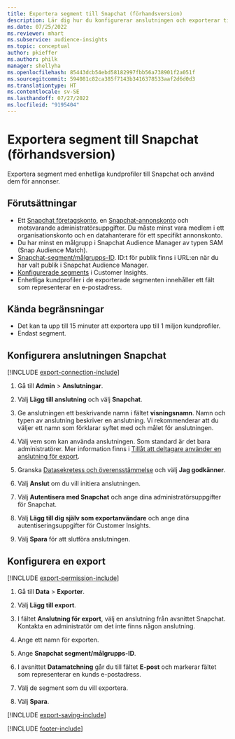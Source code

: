 ```yaml
---
title: Exportera segment till Snapchat (förhandsversion)
description: Lär dig hur du konfigurerar anslutningen och exporterar till Snapchat.
ms.date: 07/25/2022
ms.reviewer: mhart
ms.subservice: audience-insights
ms.topic: conceptual
author: pkieffer
ms.author: philk
manager: shellyha
ms.openlocfilehash: 85443dcb54ebd58182997fbb56a738901f2a051f
ms.sourcegitcommit: 594081c82ca385f7143b3416378533aaf2d6d0d3
ms.translationtype: HT
ms.contentlocale: sv-SE
ms.lasthandoff: 07/27/2022
ms.locfileid: "9195404"
---
```

# <a name="export-segments-to-snapchat-preview"></a>Exportera segment till Snapchat (förhandsversion)

Exportera segment med enhetliga kundprofiler till Snapchat och använd dem för annonser.

## <a name="prerequisites"></a>Förutsättningar

- Ett [Snapchat företagskonto](https://business.snapchat.com/), en [Snapchat-annonskonto](https://ads.snapchat.com/) och motsvarande administratörsuppgifter. Du måste minst vara medlem i ett organisationskonto och en datahanterare för ett specifikt annonskonto.
- Du har minst en målgrupp i Snapchat Audience Manager av typen SAM (Snap Audience Match).
- [Snapchat-segment/målgrupps-ID](https://businesshelp.snapchat.com/s/article/custom-audiences). ID:t för publik finns i URL:en när du har valt publik i Snapchat Audience Manager.
- [Konfigurerade segments](segments.md) i Customer Insights.
- Enhetliga kundprofiler i de exporterade segmenten innehåller ett fält som representerar en e-postadress.

## <a name="known-limitations"></a>Kända begränsningar

- Det kan ta upp till 15 minuter att exportera upp till 1 miljon kundprofiler.
- Endast segment.

## <a name="set-up-connection-to-snapchat"></a>Konfigurera anslutningen Snapchat

[!INCLUDE [export-connection-include](includes/export-connection-admn.md)]

1. Gå till **Admin** > **Anslutningar**.

1. Välj **Lägg till anslutning** och välj **Snapchat**.

1. Ge anslutningen ett beskrivande namn i fältet **visningsnamn**. Namn och typen av anslutning beskriver en anslutning. Vi rekommenderar att du väljer ett namn som förklarar syftet med och målet för anslutningen.

1. Välj vem som kan använda anslutningen. Som standard är det bara administratörer. Mer information finns i [Tillåt att deltagare använder en anslutning för export](connections.md#allow-contributors-to-use-a-connection-for-exports).

1. Granska [Datasekretess och överensstämmelse](connections.md#data-privacy-and-compliance) och välj **Jag godkänner**.

1. Välj **Anslut** om du vill initiera anslutningen.

1. Välj **Autentisera med Snapchat** och ange dina administratörsuppgifter för Snapchat.

1. Välj **Lägg till dig själv som exportanvändare** och ange dina autentiseringsuppgifter för Customer Insights.

1. Välj **Spara** för att slutföra anslutningen.

## <a name="configure-an-export"></a>Konfigurera en export

[!INCLUDE [export-permission-include](includes/export-permission.md)]

1. Gå till **Data** > **Exporter**.

1. Välj **Lägg till export**.

1. I fältet **Anslutning för export**, välj en anslutning från avsnittet Snapchat. Kontakta en administratör om det inte finns någon anslutning.

1. Ange ett namn för exporten.

1. Ange **Snapchat segment/målgrupps-ID**.

1. I avsnittet **Datamatchning** går du till fältet **E-post** och markerar fältet som representerar en kunds e-postadress.

1. Välj de segment som du vill exportera.

1. Välj **Spara**.

[!INCLUDE [export-saving-include](includes/export-saving.md)]

[!INCLUDE [footer-include](includes/footer-banner.md)]
